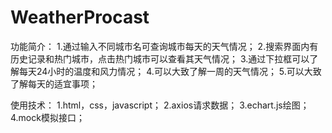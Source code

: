 # WeatherProcast
功能简介：
1.通过输入不同城市名可查询城市每天的天气情况；
2.搜索界面内有历史记录和热门城市，点击热门城市可以查看其天气情况；
3.通过下拉框可以了解每天24小时的温度和风力情况；
4.可以大致了解一周的天气情况；
5.可以大致了解每天的适宜事项；

使用技术：
1.html，css，javascript；
2.axios请求数据；
3.echart.js绘图；
4.mock模拟接口；
